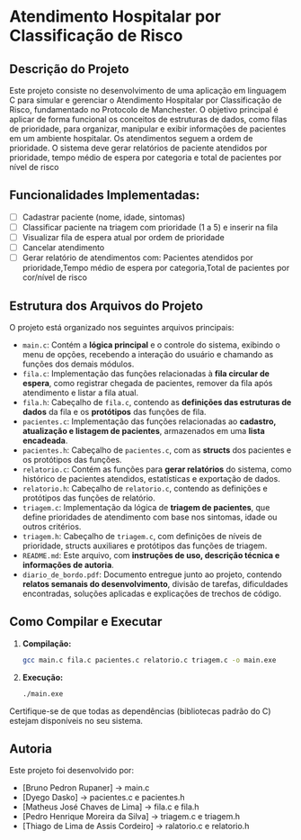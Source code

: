 # Atendimento Hospitalar por Classificação de Risco 
## Descrição do Projeto
Este projeto consiste no desenvolvimento de uma aplicação em linguagem C para simular e gerenciar o Atendimento Hospitalar por Classificação de Risco, 
fundamentado no Protocolo de Manchester. O objetivo principal é aplicar de forma funcional os conceitos de estruturas de dados, como filas de prioridade, 
para organizar, manipular e exibir informações de pacientes em um ambiente hospitalar.
Os atendimentos seguem a ordem de prioridade. 
O sistema deve gerar relatórios de paciente atendidos por prioridade, tempo médio de espera por categoria e total de pacientes por nível de risco

## Funcionalidades Implementadas:
- [ ] Cadastrar paciente (nome, idade, sintomas) 
- [ ]	Classificar paciente na triagem com prioridade (1 a 5) e inserir na fila
- [ ]	Visualizar fila de espera atual por ordem de prioridade
- [ ]	Cancelar atendimento
- [ ] Gerar relatório de atendimentos com: Pacientes atendidos por prioridade,Tempo médio de espera por categoria,Total de pacientes por cor/nível de risco

## Estrutura dos Arquivos do Projeto

O projeto está organizado nos seguintes arquivos principais:

* `main.c`: Contém a **lógica principal** e o controle do sistema, exibindo o menu de opções, recebendo a interação do usuário e chamando as funções dos demais módulos.
* `fila.c`: Implementação das funções relacionadas à **fila circular de espera**, como registrar chegada de pacientes, remover da fila após atendimento e listar a fila atual.
* `fila.h`: Cabeçalho de `fila.c`, contendo as **definições das estruturas de dados** da fila e os **protótipos** das funções de fila.
* `pacientes.c`: Implementação das funções relacionadas ao **cadastro, atualização e listagem de pacientes**, armazenados em uma **lista encadeada**.
* `pacientes.h`: Cabeçalho de `pacientes.c`, com as **structs** dos pacientes e os protótipos das funções.
* `relatorio.c`: Contém as funções para **gerar relatórios** do sistema, como histórico de pacientes atendidos, estatísticas e exportação de dados.
* `relatorio.h`: Cabeçalho de `relatorio.c`, contendo as definições e protótipos das funções de relatório.
* `triagem.c`: Implementação da lógica de **triagem de pacientes**, que define prioridades de atendimento com base nos sintomas, idade ou outros critérios.
* `triagem.h`: Cabeçalho de `triagem.c`, com definições de níveis de prioridade, structs auxiliares e protótipos das funções de triagem.
* `README.md`: Este arquivo, com **instruções de uso, descrição técnica e informações de autoria**.
* `diario_de_bordo.pdf`: Documento entregue junto ao projeto, contendo **relatos semanais do desenvolvimento**, divisão de tarefas, dificuldades encontradas, soluções aplicadas e explicações de trechos de código.

## Como Compilar e Executar

1.  **Compilação:**
    ```bash
    gcc main.c fila.c pacientes.c relatorio.c triagem.c -o main.exe
    ```
2.  **Execução:**
    ```bash
    ./main.exe
    ```

Certifique-se de que todas as dependências (bibliotecas padrão do C) estejam disponíveis no seu sistema.

## Autoria

Este projeto foi desenvolvido por:

* [Bruno Pedron Rupaner] -> main.c
* [Dyego Dasko] -> pacientes.c e pacientes.h
* [Matheus José Chaves de Lima] -> fila.c e fila.h
* [Pedro Henrique Moreira da Silva] -> triagem.c e triagem.h
* [Thiago de Lima de Assis Cordeiro] -> ralatorio.c e relatorio.h